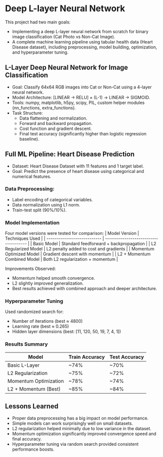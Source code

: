 # Deep L-layer Neural Network

This project had two main goals:
- Implementing a deep L-layer neural network from scratch for binary image classification (Cat Photo vs Non-Cat Image).
- A complete machine learning pipeline using tabular health data (Heart Disease dataset), including preprocessing, model building, optimization, and hyperparameter tuning.

## L-Layer Deep Neural Network for Image Classification
- Goal: Classify 64x64 RGB images into Cat or Non-Cat using a 4-layer neural network.
- Model Architecture: [LINEAR → RELU] × (L-1) → LINEAR → SIGMOID.
- Tools: numpy, matplotlib, h5py, scipy, PIL, custom helper modules (nn_functions, extra_functions).
- Task Structure:
  - Data flattening and normalization.
  - Forward and backward propagation.
  - Cost function and gradient descent.
  - Final test accuracy (significantly higher than logistic regression baseline).
 
## Full ML Pipeline: Heart Disease Prediction
- Dataset: Heart Disease Dataset with 11 features and 1 target label.
- Goal: Predict the presence of heart disease using categorical and numerical features.

### Data Preprocessing:
- Label encoding of categorical variables.
- Data normalization using L1 norm.
- Train-test split (90%/10%).

### Model Implementation
Four model versions were tested for comparison:
| Model Version                | Techniques Used                        |
| ---------------------------- | -------------------------------------- |
| Basic Model                  | Standard feedforward + backpropagation |
| L2 Regularized Model         | L2 penalty added to cost and gradients |
| Momentum Optimized Model     | Gradient descent with momentum         |
| L2 + Momentum Combined Model | Both L2 regularization + momentum      |

Improvements Observed:
- Momentum helped smooth convergence.
- L2 slightly improved generalization.
- Best results achieved with combined approach and deeper architecture.

### Hyperparameter Tuning
Used randomized search for:
- Number of iterations (best ≈ 4800)
- Learning rate (best ≈ 0.265)
- Hidden layer dimensions (best: [11, 120, 50, 19, 7, 4, 1])

### Results Summary

| Model                 | Train Accuracy | Test Accuracy |
| --------------------- | -------------- | ------------- |
| Basic L-Layer         | \~74%          | \~70%         |
| L2 Regularization     | \~75%          | \~72%         |
| Momentum Optimization | \~78%          | \~74%         |
| L2 + Momentum (Best)  | \~85%          | \~84%         |

## Lessons Learned
- Proper data preprocessing has a big impact on model performance.
- Simple models can work surprisingly well on small datasets.
- L2 regularization helped minimally due to low variance in the dataset.
- Momentum optimization significantly improved convergence speed and final accuracy.
- Hyperparameter tuning via random search provided consistent performance boosts.
